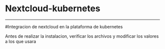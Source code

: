# Nextcloud-kubernetes
---
#Integracion de nextcloud en la plataforma de kubernetes

Antes de realizar la instalacion, verificar los archivos y modificar los valores a los que usara
